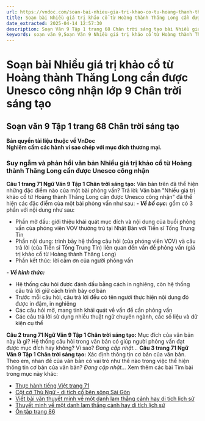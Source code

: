 ```yaml
---
url: https://vndoc.com/soan-bai-nhieu-gia-tri-khao-co-tu-hoang-thanh-thang-long-can-duoc-unesco-cong-nhan-lop-9-chan-troi-sang-tao-321888
title: Soạn bài Nhiều giá trị khảo cổ từ Hoàng thành Thăng Long cần được Unesco công nhận lớp 9 Chân trời sáng tạo - VnDoc.com
date_extracted: 2025-04-14 12:57:30
description: Soạn Văn 9 Tập 1 trang 68 Chân trời sáng tạo bài Nhiều giá trị khảo cổ từ Hoàng thành Thăng Long cần được Unesco công nhận gồm phần trả lời chi tiết, đầy đủ, bám sát các câu hỏi, yêu cầu trong SGK (chỉ có trên VnDoc). Mời các bạn tham khảo.
keywords: soạn văn 9,Soạn Văn 9 Nhiều giá trị khảo cổ từ Hoàng thành Thăng Long cần được Unesco công nhận,Soạn văn 9 Tập 1 trang 68 Chân trời sáng tạo,Nhiều giá trị khảo cổ từ Hoàng thành Thăng Long cần được Unesco công nhận lớp 9 Chân trời sáng tạo,Nhiều giá trị khảo cổ từ Hoàng thành Thăng Long cần được Unesco công nhận trang 68 lớp 9,Soạn Văn 9 Nhiều giá trị khảo cổ từ Hoàng thành Thăng Long cần được Unesco công nhận Chân trời sáng tạo,văn 9,ngữ văn 9,soạn văn 9 chân trời sáng tạo,soạn văn 9 tập 1
---
```


# Soạn bài Nhiều giá trị khảo cổ từ Hoàng thành Thăng Long cần được Unesco công nhận lớp 9 Chân trời sáng tạo
## **Soạn văn 9 Tập 1 trang 68 Chân trời sáng tạo**
**Bản quyền tài liệu thuộc về VnDoc**  
**Nghiêm cấm các hành vi sao chép với mục đích thương mại.**
### Suy ngẫm và phản hồi văn bản Nhiều giá trị khảo cổ từ Hoàng thành Thăng Long cần được Unesco công nhận
**Câu 1 trang 71 Ngữ Văn 9 Tập 1 Chân trời sáng tạo:** Văn bản trên đã thể hiện những đặc điểm nào của một bài phỏng vấn?
Trả lời:
Văn bản "Nhiều giá trị khảo cổ từ Hoàng thành Thăng Long cần được Unesco công nhận" đã thể hiện các đặc điểm của một bài phỏng vấn như sau:
_**\- Về bố cục:**_ gồm có 3 phần với nội dung như sau:
  * Phần mở đầu: giới thiệu khái quát mục đích và nội dung của buổi phỏng vấn của phóng viên VOV thường trú tại Nhật Bản với Tiến sĩ Tống Trung Tín
  * Phần nội dung: trình bày hệ thống câu hỏi \(của phóng viên VOV\) và câu trả lời \(của Tiến sĩ Tống Trung Tín\) liên quan đến vấn đề phỏng vấn \(giá trị khảo cổ từ Hoàng thành Thăng Long\)
  * Phần kết thúc: lời cảm ơn của người phỏng vấn

_**\- Về hình thức:**_
  * Hệ thống câu hỏi được đánh dấu bằng cách in nghiêng, còn hệ thống câu trả lời giữ cách trình bày cơ bản
  * Trước mỗi câu hỏi, câu trả lời đều có tên người thực hiện nội dung đó được in đậm, in nghiêng
  * Các câu hỏi mở, mang tính khái quát về vấn đề cần phỏng vấn
  * Các câu trả lời sử dụng nhiều thuật ngữ chuyên ngành, các số liệu và dữ kiện cụ thể

**Câu 2 trang 71 Ngữ Văn 9 Tập 1 Chân trời sáng tạo:** Mục đích của văn bản này là gì? Hệ thống câu hỏi trong văn bản có giúp người phỏng vấn đạt được mục đích hay không? Vì sao?
_Đang cập nhật..._
**Câu 3 trang 71 Ngữ Văn 9 Tập 1 Chân trời sáng tạo:** Xác định thông tin cơ bản của văn bản. Theo em, nhan đề của văn bản có vai trò như thế nào trong việc thể hiện thông tin cơ bản của văn bản?
_Đang cập nhật..._
Xem thêm các bài Tìm bài trong mục này khác:
  * [Thực hành tiếng Việt trang 71](</soan-bai-thuc-hanh-tieng-viet-trang-71-lop-9-tap-1-chan-troi-sang-tao-321891>)
  * [Cột cờ Thủ Ngữ - di tích cổ bên sông Sài Gòn](</soan-bai-cot-co-thu-ngu-di-tich-co-ben-song-sai-gon-lop-9-chan-troi-sang-tao-321896>)
  * [Viết bài văn thuyết minh về một danh lam thắng cảnh hay di tích lịch sử](</soan-bai-viet-bai-van-thuyet-minh-ve-mot-danh-lam-thang-canh-hay-di-tich-lich-su-lop-9-chan-troi-sang-tao-321898>)
  * [Thuyết minh về một danh lam thắng cảnh hay di tích lịch sử](</soan-bai-thuyet-minh-ve-mot-danh-lam-thang-canh-hay-di-tich-lich-su-lop-9-chan-troi-sang-tao-321903>)
  * [Ôn tập trang 86](</soan-bai-on-tap-trang-86-lop-9-tap-1-chan-troi-sang-tao-321904>)

